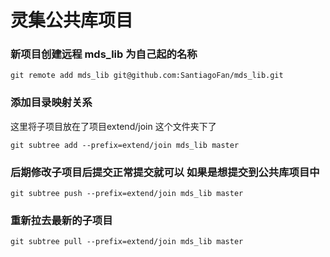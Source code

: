 # 灵集公共库项目


### 新项目创建远程 mds_lib 为自己起的名称
```
git remote add mds_lib git@github.com:SantiagoFan/mds_lib.git
```
### 添加目录映射关系
这里将子项目放在了项目extend/join 这个文件夹下了
```
git subtree add --prefix=extend/join mds_lib master
``` 

### 后期修改子项目后提交正常提交就可以  如果是想提交到公共库项目中
```
git subtree push --prefix=extend/join mds_lib master
```

### 重新拉去最新的子项目
```
git subtree pull --prefix=extend/join mds_lib master
```
